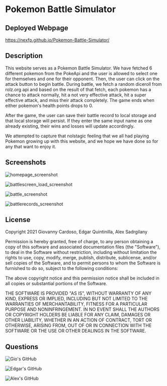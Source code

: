 # Pokemon Battle Simulator

## Deployed Webpage
https://nexfp.github.io/Pokemon-Battle-Simulator/
## Description
This website serves as a Pokemon Battle Simulator. We have fetched 6 different pokemon from the PokeApi and the user is allowed to select one for themselves and one for their opponent. Then, the user can click on the attack button to begin battle. During battle, we fetch a random diceroll from rolz.org api and based on the result of that fetch, each pokemon has a chance to attack normally, hit a not very effective attack, hit a super effective attack, and miss their attack completely. The game ends when either pokemon's health points drops to 0. 

After the game, the user can save their battle record to local storage and that local storage will persist. If they enter the same input name as one already existing, their wins and losses will update accordingly. 

We attempted to capture that nolstagic feeling that we all had playing Pokemon growing up with this website, and we hope we have done so for any that want to enjoy it.
## Screenshots

![homepage_screenshot](https://user-images.githubusercontent.com/89168938/136715645-39363661-468b-4163-8f75-0be12640764d.png)

![battlescreen_load_screenshot](https://user-images.githubusercontent.com/89168938/136715451-64e82050-cea2-48f3-b23f-2cc1fdc1dce4.PNG)

![battle_screenshot](https://user-images.githubusercontent.com/89168938/136715444-6236264e-cddf-4add-a265-cfad76f9885a.PNG)

![battlerecords_screenshot](https://user-images.githubusercontent.com/89168938/136715461-0875ae29-1925-4e5c-aed5-776181379fdb.PNG)




## License

Copyright 2021 Giovanny Cardoso, Edgar Quintinilla, Alex Sadrgilany

Permission is hereby granted, free of charge, to any person obtaining a copy of this software and associated documentation files (the "Software"), to deal in the Software without restriction, including without limitation the rights to use, copy, modify, merge, publish, distribute, sublicense, and/or sell copies of the Software, and to permit persons to whom the Software is furnished to do so, subject to the following conditions:

The above copyright notice and this permission notice shall be included in all copies or substantial portions of the Software.

THE SOFTWARE IS PROVIDED "AS IS", WITHOUT WARRANTY OF ANY KIND, EXPRESS OR IMPLIED, INCLUDING BUT NOT LIMITED TO THE WARRANTIES OF MERCHANTABILITY, FITNESS FOR A PARTICULAR PURPOSE AND NONINFRINGEMENT. IN NO EVENT SHALL THE AUTHORS OR COPYRIGHT HOLDERS BE LIABLE FOR ANY CLAIM, DAMAGES OR OTHER LIABILITY, WHETHER IN AN ACTION OF CONTRACT, TORT OR OTHERWISE, ARISING FROM, OUT OF OR IN CONNECTION WITH THE SOFTWARE OR THE USE OR OTHER DEALINGS IN THE SOFTWARE.

## Questions 

![Gio's GitHub](https://github.com/NeXFP)

![Edgar's GitHub](https://github.com/ChidoGang)

![Alex's GitHub](https://github.com/asadg7)